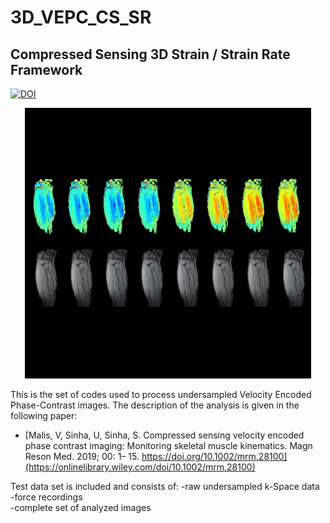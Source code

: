 # 3D_VEPC_CS_SR
## Compressed Sensing 3D Strain / Strain Rate Framework
[![DOI](https://zenodo.org/badge/245132989.svg)](https://zenodo.org/badge/latestdoi/245132989)

<p align="center">
  <img width="458" height="433" src=/image/preview.png>
</p>


This is the set of codes used to process undersampled Velocity Encoded Phase-Contrast images.
The description of the analysis is given in the following paper:

- [Malis, V, Sinha, U, Sinha, S. Compressed sensing velocity encoded phase contrast imaging: Monitoring skeletal muscle kinematics. Magn Reson Med. 2019; 00: 1– 15. https://doi.org/10.1002/mrm.28100](https://onlinelibrary.wiley.com/doi/10.1002/mrm.28100)



Test data set is included and consists of:
-raw undersampled k-Space data
-force recordings  
-complete set of analyzed images 
